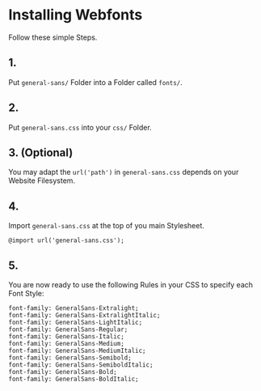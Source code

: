 # Installing Webfonts
Follow these simple Steps.

## 1.
Put `general-sans/` Folder into a Folder called `fonts/`.

## 2.
Put `general-sans.css` into your `css/` Folder.

## 3. (Optional)
You may adapt the `url('path')` in `general-sans.css` depends on your Website Filesystem.

## 4.
Import `general-sans.css` at the top of you main Stylesheet.

```
@import url('general-sans.css');
```

## 5.
You are now ready to use the following Rules in your CSS to specify each Font Style:
```
font-family: GeneralSans-Extralight;
font-family: GeneralSans-ExtralightItalic;
font-family: GeneralSans-LightItalic;
font-family: GeneralSans-Regular;
font-family: GeneralSans-Italic;
font-family: GeneralSans-Medium;
font-family: GeneralSans-MediumItalic;
font-family: GeneralSans-Semibold;
font-family: GeneralSans-SemiboldItalic;
font-family: GeneralSans-Bold;
font-family: GeneralSans-BoldItalic;

```

